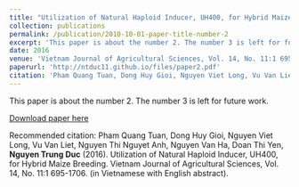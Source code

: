 ```yaml
---
title: "Utilization of Natural Haploid Inducer, UH400, for Hybrid Maize Breeding"
collection: publications
permalink: /publication/2010-10-01-paper-title-number-2
excerpt: 'This paper is about the number 2. The number 3 is left for future work.'
date: 2016
venue: 'Vietnam Journal of Agricultural Sciences, Vol. 14, No. 11:1 695-1706. (in Vietnamese with English abstract).'
paperurl: 'http://ntduc11.github.io/files/paper2.pdf'
citation: 'Pham Quang Tuan, Dong Huy Gioi, Nguyen Viet Long, Vu Van Liet, Nguyen Thi Nguyet Anh, Nguyen Van Ha, Doan Thi Yen, Nguyen Trung Duc (2016). Utilization of Natural Haploid Inducer, UH400, for Hybrid Maize Breeding. Vietnam Journal of Agricultural Sciences, Vol. 14, No. 11:1 695-1706. (in Vietnamese with English abstract).'
---
```

This paper is about the number 2. The number 3 is left for future work.

[Download paper here](http://academicpages.github.io/files/paper2.pdf)

Recommended citation: Pham Quang Tuan, Dong Huy Gioi, Nguyen Viet Long, Vu Van Liet, Nguyen Thi Nguyet Anh, Nguyen Van Ha, Doan Thi Yen, **Nguyen Trung Duc** (2016). Utilization of Natural Haploid Inducer, UH400, for Hybrid Maize Breeding. Vietnam Journal of Agricultural Sciences, Vol. 14, No. 11:1 695-1706. (in Vietnamese with English abstract).
